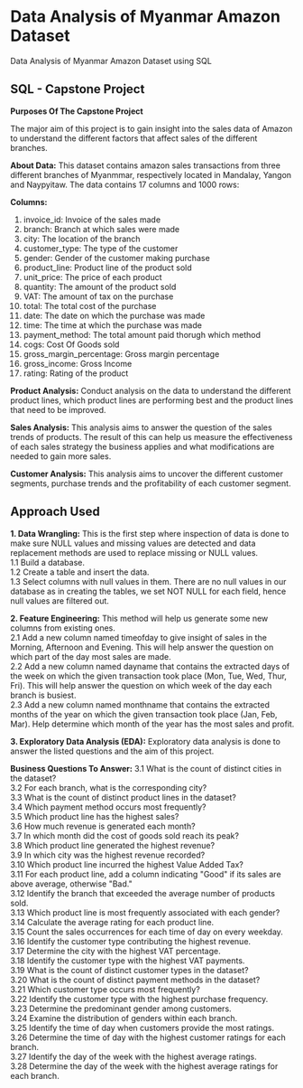 # Data Analysis of Myanmar Amazon Dataset
Data Analysis of Myanmar Amazon Dataset using SQL

## SQL - Capstone Project

**Purposes Of The Capstone Project**

The major aim of this project is to gain insight into the sales data of Amazon to understand the different factors that affect sales of the different branches.

**About Data:**
This dataset contains amazon sales transactions from three different branches of Myanmmar, respectively located in Mandalay, Yangon and Naypyitaw. The data contains 17 columns and 1000 rows:

**Columns:**
1. invoice_id: Invoice of the sales made
2. branch: Branch at which sales were made
3. city: The location of the branch
4. customer_type: The type of the customer
5. gender: Gender of the customer making purchase
6. product_line: Product line of the product sold
7. unit_price: The price of each product
8. quantity: The amount of the product sold
9. VAT: The amount of tax on the purchase
10. total: The total cost of the purchase
11. date: The date on which the purchase was made
12. time: The time at which the purchase was made
13. payment_method: The total amount paid thorugh which method
14. cogs: Cost Of Goods sold
15. gross_margin_percentage: Gross margin percentage
16. gross_income: Gross Income
17. rating: Rating of the product

**Product Analysis:** Conduct analysis on the data to understand the different product lines, which product lines are performing best and the product lines that need to be improved.

**Sales Analysis:** This analysis aims to answer the question of the sales trends of products. The result of this can help us measure the effectiveness of each sales strategy the business applies and what modifications are needed to gain more sales.

**Customer Analysis:** This analysis aims to uncover the different customer segments, purchase trends and the profitability of each customer segment.

## Approach Used

**1. Data Wrangling:** This is the first step where inspection of data is done to make sure NULL values and missing values are detected and data replacement methods are used to replace missing or NULL values.  
1.1 Build a database.   
1.2 Create a table and insert the data.  
1.3 Select columns with null values in them. There are no null values in our database as in creating the tables, we set NOT  NULL for each field, hence null values are filtered out.  

**2. Feature Engineering:** This method will help us generate some new columns from existing ones.  
2.1 Add a new column named timeofday to give insight of sales in the Morning, Afternoon and Evening. This will help answer the question on which part of the day most sales are made.  
2.2 Add a new column named dayname that contains the extracted days of the week on which the given transaction took place (Mon, Tue, Wed, Thur, Fri). This will help answer the question on which week of the day each branch is busiest.  
2.3 Add a new column named monthname that contains the extracted months of the year on which the given transaction took place (Jan, Feb, Mar). Help determine which month of the year has the most sales and profit.  

**3. Exploratory Data Analysis (EDA):** Exploratory data analysis is done to answer the listed questions and the aim of this project.  

**Business Questions To Answer:**
3.1 What is the count of distinct cities in the dataset?    
3.2 For each branch, what is the corresponding city?  
3.3 What is the count of distinct product lines in the dataset?  
3.4 Which payment method occurs most frequently?  
3.5 Which product line has the highest sales?    
3.6 How much revenue is generated each month?  
3.7 In which month did the cost of goods sold reach its peak?  
3.8 Which product line generated the highest revenue?  
3.9 In which city was the highest revenue recorded?  
3.10 Which product line incurred the highest Value Added Tax?  
3.11 For each product line, add a column indicating "Good" if its sales are above average, otherwise "Bad."   
3.12 Identify the branch that exceeded the average number of products sold.   
3.13 Which product line is most frequently associated with each gender?   
3.14 Calculate the average rating for each product line.   
3.15 Count the sales occurrences for each time of day on every weekday.   
3.16 Identify the customer type contributing the highest revenue.   
3.17 Determine the city with the highest VAT percentage.   
3.18 Identify the customer type with the highest VAT payments.   
3.19 What is the count of distinct customer types in the dataset?   
3.20 What is the count of distinct payment methods in the dataset?  
3.21 Which customer type occurs most frequently?  
3.22 Identify the customer type with the highest purchase frequency.  
3.23 Determine the predominant gender among customers.     
3.24 Examine the distribution of genders within each branch.   
3.25 Identify the time of day when customers provide the most ratings.            
3.26 Determine the time of day with the highest customer ratings for each branch.         
3.27 Identify the day of the week with the highest average ratings.         
3.28 Determine the day of the week with the highest average ratings for each branch.   




